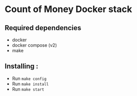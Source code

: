 # Count of Money Docker stack

## Required dependencies

- docker
- docker compose (v2)
- make

## Installing :

- Run ```make config```
- Run ```make install```
- Run ```make start```



